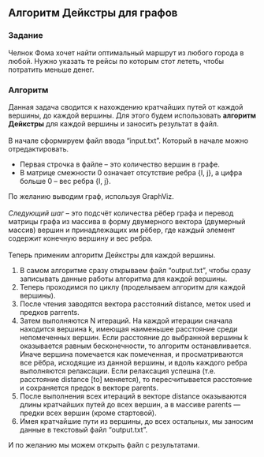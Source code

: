 ## Алгоритм Дейкстры для графов

### Задание
Челнок Фома хочет найти оптимальный маршрут из любого города в любой. Нужно указать те рейсы по которым стот лететь, чтобы потратить меньше денег.

### Алгоритм
Данная задача сводится к нахождению кратчайших путей от каждой вершины, до каждой вершины.
Для этого будем использовать **алгоритм Дейкстры** для каждой вершины и заносить результат в файл.<br/>
<br/>
В начале сформируем файл ввода “input.txt”. Который в начале можно отредактировать. 
* Первая строчка в файле – это количество вершин в графе.
* В матрице смежности 0 означает отсутствие ребра {I, j}, а цифра больше 0 – вес ребра {I, j}.

По желанию выводим граф, используя GraphViz.<br/>
<br/>
*Следующий шаг* – это подсчёт количества рёбер графа и перевод матрицы графа из массива в форму двумерного вектора (двумерный массив) вершин и принадлежащих им рёбер,
где каждый элемент содержит конечную вершину и вес ребра.<br/>
<br/>
Теперь применим алгоритм Дейкстры для каждой вершины.
1. В самом алгоритме сразу открываем файл “output.txt”, чтобы сразу записывать данные работы алгоритма для каждой вершины.
2. Теперь проходимся по циклу (проделываем алгоритм для каждой вершины).
3. После чтения заводятся вектора расстояний distance, меток used и предков parrents.
5. Затем выполняются N итераций. На каждой итерации сначала находится вершина k, имеющая наименьшее расстояние среди непомеченных вершин.
Если расстояние до выбранной вершины k оказывается равным бесконечности, то алгоритм останавливается. 
Иначе вершина помечается как помеченная, и просматриваются все рёбра, исходящие из данной вершины, и вдоль каждого ребра выполняются релаксации.
Если релаксация успешна (т.е. расстояние distance [to] меняется), то пересчитывается расстояние и сохраняется предок в векторе parents.
6. После выполнения всех итераций в векторе distance оказываются длины кратчайших путей до всех вершин, а в массиве parents — предки всех вершин (кроме стартовой). 
7. Имея кратчайшие пути из вершины, до всех остальных, мы заносим данные в текстовый файл “output.txt”.

И по желанию мы можем открыть файл с результатами.

